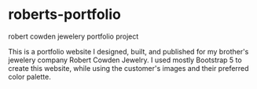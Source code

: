 # roberts-portfolio
 robert cowden jewelery portfolio project

This is a portfolio website I designed, built, and published for my brother's jewelery company Robert Cowden Jewelry. 
I used mostly Bootstrap 5 to create this website, while using the customer's images and their preferred color palette. 
